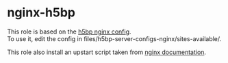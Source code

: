 # nginx-h5bp

This role is based on the [h5bp nginx config](https://github.com/h5bp/server-configs-nginx).  
To use it, edit the config in files/h5bp-server-configs-nginx/sites-available/.

This role also install an upstart script taken from [nginx documentation](http://wiki.nginx.org/Upstart).
